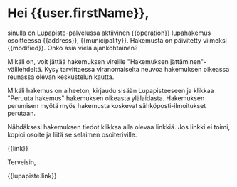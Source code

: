 # Hei {{user.firstName}},

sinulla on Lupapiste-palvelussa aktiivinen {{operation}} lupahakemus osoitteessa {{address}}, {{municipality}}. Hakemusta on päivitetty viimeksi {{modified}}. Onko asia vielä ajankohtainen? 

Mikäli on, voit jättää hakemuksen vireille "Hakemuksen jättäminen"-välilehdeltä. Kysy tarvittaessa viranomaiselta neuvoa hakemuksen oikeassa reunassa olevan keskustelun kautta.

Mikäli hakemus on aiheeton, kirjaudu sisään Lupapisteeseen ja klikkaa "Peruuta hakemus" hakemuksen oikeasta ylälaidasta. Hakemuksen perumisen myötä myös hakemusta koskevat sähköposti-ilmoitukset perutaan.

Nähdäksesi hakemuksen tiedot klikkaa alla olevaa linkkiä. Jos linkki ei toimi, kopioi osoite ja liitä se selaimen osoiteriville.

{{link}}

Terveisin,

{{lupapiste.link}}
